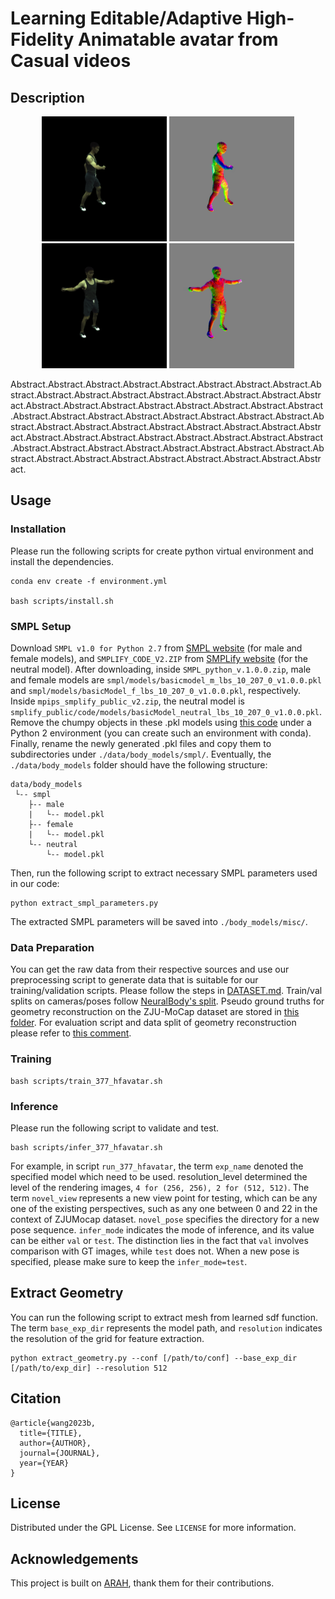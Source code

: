 # Learning Editable/Adaptive High-Fidelity Animatable avatar from Casual videos

## Description

<center class="half">
  <img src="assets/odp_01_rgb.png" width="200"/> <img src="assets/odp_01_nrl.png" width="200"/> <img src="assets/odp_02_rgb.png" width="200"/> <img src="assets/odp_02_nrl.png" width="200"/>
</center>

Abstract.Abstract.Abstract.Abstract.Abstract.Abstract.Abstract.Abstract.Abstract.Abstract.Abstract.Abstract.Abstract.Abstract.Abstract.Abstract.Abstract.Abstract.Abstract.Abstract.Abstract.Abstract.Abstract.Abstract.Abstract.Abstract.Abstract.Abstract.Abstract.Abstract.Abstract.Abstract.Abstract.Abstract.Abstract.Abstract.Abstract.Abstract.Abstract.Abstract.Abstract.Abstract.Abstract.Abstract.Abstract.Abstract.Abstract.Abstract.Abstract.Abstract.Abstract.Abstract.Abstract.Abstract.Abstract.Abstract.Abstract.Abstract.Abstract.Abstract.Abstract.Abstract.Abstract.Abstract.Abstract.Abstract.Abstract.

## Usage

### Installation

Please run the following scripts for create python virtual environment and install the dependencies.

```
conda env create -f environment.yml

bash scripts/install.sh
```

### SMPL Setup

Download `SMPL v1.0 for Python 2.7` from [SMPL website](https://smpl.is.tue.mpg.de/) (for male and female models), and `SMPLIFY_CODE_V2.ZIP` from [SMPLify website](https://smplify.is.tue.mpg.de/) (for the neutral model). After downloading, inside `SMPL_python_v.1.0.0.zip`, male and female models are `smpl/models/basicmodel_m_lbs_10_207_0_v1.0.0.pkl` and `smpl/models/basicModel_f_lbs_10_207_0_v1.0.0.pkl`, respectively. Inside `mpips_smplify_public_v2.zip`, the neutral model is `smplify_public/code/models/basicModel_neutral_lbs_10_207_0_v1.0.0.pkl`. Remove the chumpy objects in these .pkl models using [this code](https://github.com/vchoutas/smplx/tree/master/tools) under a Python 2 environment (you can create such an environment with conda). Finally, rename the newly generated .pkl files and copy them to subdirectories under `./data/body_models/smpl/`. Eventually, the `./data/body_models` folder should have the following structure:

```
data/body_models
 └-- smpl
    ├-- male
    |   └-- model.pkl
    ├-- female
    |   └-- model.pkl
    └-- neutral
        └-- model.pkl

```

Then, run the following script to extract necessary SMPL parameters used in our code:

```
python extract_smpl_parameters.py
```

The extracted SMPL parameters will be saved into `./body_models/misc/`.

### Data Preparation

You can get the raw data from their respective sources and use our preprocessing script to generate data that is suitable for our training/validation scripts. Please follow the steps in [DATASET.md](https://github.com/taconite/arah-release/blob/main/DATASET.md). Train/val splits on cameras/poses follow [NeuralBody&#39;s split](https://github.com/zju3dv/neuralbody/blob/master/supplementary_material.md#training-and-test-data). Pseudo ground truths for geometry reconstruction on the ZJU-MoCap dataset are stored in [this folder](https://drive.google.com/drive/folders/1-OE3h7nxg7ixL3yh0Y7bGYKVsNWS-Zm4?usp=share_link). For evaluation script and data split of geometry reconstruction please refer to [this comment](https://github.com/taconite/arah-release/issues/9#issuecomment-1359209138).

### Training

```
bash scripts/train_377_hfavatar.sh
```

### Inference

Please run the following script to validate and test.

```
bash scripts/infer_377_hfavatar.sh
```

For example, in script `run_377_hfavatar`, the term `exp_name` denoted the specified model which need to be used. resolution_level determined the level of the rendering images, `4 for (256, 256), 2 for (512, 512)`. The term `novel_view` represents a new view point for testing, which can be any one of the existing perspectives, such as any one between 0 and 22 in the context of ZJUMocap dataset. `novel_pose` specifies the directory for a new pose sequence. `infer_mode` indicates the mode of inference, and its value can be either `val` or `test`. The distinction lies in the fact that `val` involves comparison with GT images, while `test` does not. When a new pose is specified, please make sure to keep the `infer_mode=test`.

## Extract Geometry

You can run the following script to extract mesh from learned sdf function. The term `base_exp_dir` represents the model path, and `resolution` indicates the resolution of the grid for feature extraction.

```
python extract_geometry.py --conf [/path/to/conf] --base_exp_dir [/path/to/exp_dir] --resolution 512
```

## Citation

```
@article{wang2023b,
  title={TITLE},
  author={AUTHOR},
  journal={JOURNAL},
  year={YEAR}
}
```

## License

Distributed under the GPL License. See `LICENSE` for more information.

## Acknowledgements

This project is built on [ARAH](https://github.com/taconite/arah-release), thank them for their contributions.
